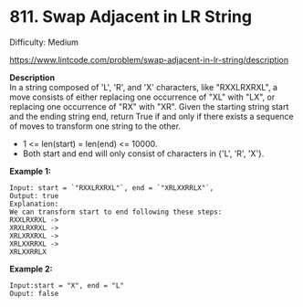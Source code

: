 # 811. Swap Adjacent in LR String

Difficulty: Medium

https://www.lintcode.com/problem/swap-adjacent-in-lr-string/description

**Description**  
In a string composed of 'L', 'R', and 'X' characters, like "RXXLRXRXL", a move consists of either replacing one occurrence of "XL" with "LX", or replacing one occurrence of "RX" with "XR". Given the starting string start and the ending string end, return True if and only if there exists a sequence of moves to transform one string to the other.

* 1 <= len(start) = len(end) <= 10000.
* Both start and end will only consist of characters in {'L', 'R', 'X'}.

**Example 1:**
```
Input: start = `"RXXLRXRXL"`, end = `"XRLXXRRLX"`, 
Output: true
Explanation:
We can transform start to end following these steps:
RXXLRXRXL ->
XRXLRXRXL ->
XRLXRXRXL ->
XRLXXRRXL ->
XRLXXRRLX
```

**Example 2:**
```
Input:start = "X", end = "L"
Ouput: false  
```
